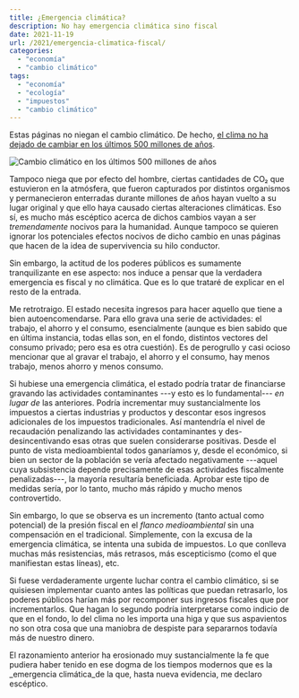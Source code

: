 ```yaml
---
title: ¿Emergencia climática?
description: No hay emergencia climática sino fiscal
date: 2021-11-19
url: /2021/emergencia-climatica-fiscal/
categories:
  - "economía"
  - "cambio climático"
tags:
  - "economía"
  - "ecología"
  - "impuestos"
  - "cambio climático"
---
```


Estas páginas no niegan el cambio climático. De hecho, [el clima no ha dejado de cambiar en los últimos 500 millones de años](https://www.climate.gov/news-features/climate-qa/whats-hottest-earths-ever-been).

![Cambio climático en los últimos 500 millones de años](/images/climate_change_500_m_years.png)

Tampoco niega que por efecto del hombre, ciertas cantidades de CO₂ que estuvieron en la atmósfera, que fueron capturados por distintos organismos y permanecieron enterradas durante millones de años hayan vuelto a su lugar original y que ello haya causado ciertas alteraciones climáticas. Eso sí, es mucho más escéptico acerca de dichos cambios vayan a ser _tremendamente_ nocivos para la humanidad. Aunque tampoco se quieren ignorar los potenciales efectos nocivos de dicho cambio en unas páginas que hacen de la idea de supervivencia su hilo conductor.

Sin embargo, la actitud de los poderes públicos es sumamente tranquilizante en ese aspecto: nos induce a pensar que la verdadera emergencia es fiscal y no climática. Que es lo que trataré de explicar en el resto de la entrada.

Me retrotraigo. El estado necesita ingresos para hacer aquello que tiene a bien autoencomendarse. Para ello grava una serie de actividades: el trabajo, el ahorro y el consumo, esencialmente (aunque es bien sabido que en última instancia, todas ellas son, en el fondo, distintos vectores del consumo privado; pero esa es otra cuestión). Es de perogrullo y casi ocioso mencionar que al gravar el trabajo, el ahorro y el consumo, hay menos trabajo, menos ahorro y menos consumo.

Si hubiese una emergencia climática, el estado podría tratar de financiarse gravando las actividades contaminantes ---y esto es lo fundamental--- _en lugar de_ las anteriores. Podría incrementar muy sustancialmente los impuestos a ciertas industrias y productos y descontar esos ingresos adicionales de los impuestos tradicionales. Así mantendría el nivel de recaudación penalizando las actividades contaminantes y des-desincentivando esas otras que suelen considerarse positivas. Desde el punto de vista medioambiental todos ganaríamos y, desde el económico, si bien un sector de la población se vería afectado negativamente ---aquel cuya subsistencia depende precisamente de esas actividades fiscalmente penalizadas---, la mayoría resultaría beneficiada. Aprobar este tipo de medidas sería, por lo tanto, mucho  más rápido y mucho menos controvertido.

Sin embargo, lo que se observa es un incremento (tanto actual como potencial) de la presión fiscal en el _flanco medioambiental_ sin una compensación en el tradicional. Simplemente, con la excusa de la emergencia climática, se intenta una subida de impuestos. Lo que conlleva muchas más resistencias, más retrasos, más escepticismo (como el que manifiestan estas líneas), etc.

Si fuese verdaderamente urgente luchar contra el cambio climático, si se quisiesen implementar cuanto antes las políticas que puedan retrasarlo, los poderes públicos harían más por recomponer sus ingresos fiscales que por incrementarlos. Que hagan lo segundo podría interpretarse como indicio de que en el fondo, lo del clima no les importa una higa y que sus aspavientos no son otra cosa que una maniobra de despiste para separarnos todavía más de nuestro dinero.

El razonamiento anterior ha erosionado muy sustancialmente la fe que pudiera haber tenido en ese dogma de los tiempos modernos que es la _emergencia climática_de la que, hasta nueva evidencia, me declaro escéptico.



